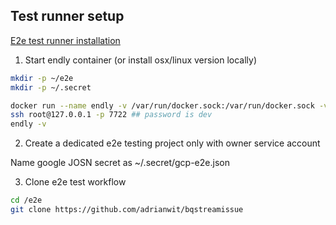 ## Test runner setup

[E2e test runner installation](https://github.com/viant/endly/tree/master/doc/installation)


1) Start endly container (or install osx/linux version locally)

```bash
mkdir -p ~/e2e
mkdir -p ~/.secret

docker run --name endly -v /var/run/docker.sock:/var/run/docker.sock -v ~/e2e:/e2e -v ~/e2e/.secret/:/root/.secret/ -p 7722:22  -d endly/endly:latest-ubuntu16.04  
ssh root@127.0.0.1 -p 7722 ## password is dev
endly -v
```

2) Create a dedicated e2e testing project only with owner service account

Name google JOSN secret as ~/.secret/gcp-e2e.json 

3) Clone e2e test workflow

```bash
cd /e2e
git clone https://github.com/adrianwit/bqstreamissue

``` 
